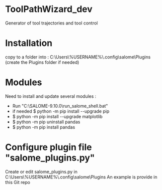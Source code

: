 # ToolPathWizard_dev
 Generator of tool trajectories and tool control

# Installation
copy to a folder into : C:\Users\\%USERNAME%\\.config\salome\Plugins
(create the Plugins folder if needed)

# Modules
Need to install and update several modules :
- Run "C:\SALOME-9.10.0\run_salome_shell.bat"
- if needed $ python -m pip install --upgrade pip
- $ python -m pip install --upgrade matplotlib
- $ python -m pip uninstall pandas
- $ python -m pip install pandas

# Configure plugin file "salome_plugins.py"
Create or edit salome_plugins.py in C:\Users\\%USERNAME%\\.config\salome\Plugins
An example is provide in this Git repo
